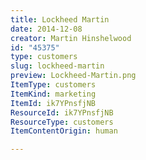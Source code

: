 ```yaml
---
title: Lockheed Martin
date: 2014-12-08
creator: Martin Hinshelwood
id: "45375"
type: customers
slug: lockheed-martin
preview: Lockheed-Martin.png
ItemType: customers
ItemKind: marketing
ItemId: ik7YPnsfjNB
ResourceId: ik7YPnsfjNB
ResourceType: customers
ItemContentOrigin: human

---
```


